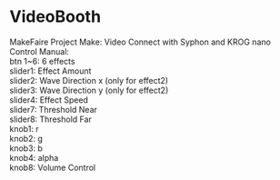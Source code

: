 # VideoBooth
MakeFaire Project Make: Video
Connect with Syphon and KROG nano
<br> Control Manual:
<br> btn 1~6: 6 effects 
<br> slider1: Effect Amount
<br> slider2: Wave Direction x (only for effect2)
<br> slider3: Wave Direction y (only for effect2)
<br> slider4: Effect Speed
<br> slider7: Threshold Near
<br> slider8: Threshold Far
<br> knob1: r
<br> knob2: g
<br> knob3: b
<br> knob4: alpha
<br> knob8: Volume Control

